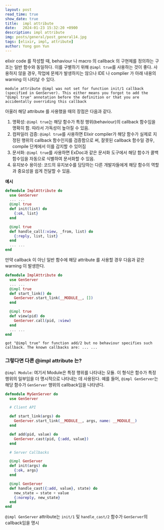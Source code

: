 ```yaml
---
layout: post
read_time: true
show_date: true
title:  impl attribute
date:   2024-01-23 15:32:20 +0900
description: impl attribute
img: posts/general/post_general14.jpg
tags: [elixir, impl, attribute]
author: Yong gon Yun
---
```


<p>elixir code 를 작성할 때, behaviour 나 macro 의 callback 의 구현체를 정의하는 구조는 일반 함수와 동일하다. 이를 구별하기 위해 <code>@impl true</code>를 사용하는 것이 좋다. 사용하지 않을 경우, 작업에 문제가 발생하지는 않으나 IDE 나 complier 가 아래 내용의 warning 이 나타날 수 있다.</p>

```
module attribute @impl was not set for function init/1 callback (specified in GenServer). This either means you forgot to add the "@impl true" annotation before the definition or that you are accidentally overriding this callback
```
<p>아울러 해당 attribute 를 사용했을 때의 장점은 다음과 같다.</p>

<ol>
  <li>명확성: <code>@impl true</code>는 해당 함수가 특정 행위(behaviour)의 callback 함수임을 명확히 함. 따라서 가독성이 높아질 수 있음.</li>
  <li>컴파일러 검증: <code>@impl true</code>를 사용하면 Elixir compiler가 해당 함수가 실제로 지정된 행위의 callback 함수인지를 검증함으로 써, 잘못된 callback 함수일 경우, compile 단계에서 이를 감지할 수 있어짐</li>
  <li>문서화: <code>@impl true</code>를 사용하면 ExDoc과 같은 문서화 도구에서 해당 함수가 콜백 함수임을 자동으로 식별하여 문서화할 수 있음.</li>
  <li>유지보수 용이성: 코드의 유지보수를 담당하는 다른 개발자들에게 해당 함수의 역할과 중요성을 쉽게 전달할 수 있음.</li> 
</ol>

<p><strong>예시</strong></p>

```elixir
defmodule ImplAttribute do
  use GenServer
  ... ...
  @impl true
  def init(list) do
    {:ok, list}
  end

  @impl true
  def handle_call(:view, _from, list) do
    {:reply, list, list}
  end
  ... ...
end
```
<p>만약 callback 이 아닌 일반 함수에 해당 attribute 를 사용할 경우 다음과 같은 warning 이 발생한다.</p>

```elixir
defmodule ImplAttribute do
  use GenServer
  ... ...
  @impl true
  def start_link() do
    GenServer.start_link(__MODULE__, [])
  end

  @impl true
  def view(pid) do
    GenServer.call(pid, :view)
  end
  ... ...
end
```

```
got "@impl true" for function add/2 but no behaviour specifies such callback. The known callbacks are: ... ...
```
<h3>그렇다면 다른 @impl attribute 는?</h3>

<p><code>@impl Module</code>: 여기서 Module은 특정 행위를 나타내는 모듈. 이 형식은 함수가 특정 행위의 일부임을 더 명시적으로 나타내는 데 사용된다. 예를 들어, <code>@impl GenServer</code>는 해당 함수가 <code>GenServer</code> 행위의 callback임을 나타낸다.</p>


```elixir
defmodule MyGenServer do
  use GenServer

  # Client API

  def start_link(args) do
    GenServer.start_link(__MODULE__, args, name: __MODULE__)
  end

  def add(pid, value) do
    GenServer.cast(pid, {:add, value})
  end

  # Server Callbacks

  @impl GenServer
  def init(args) do
    {:ok, args}
  end

  @impl GenServer
  def handle_cast({:add, value}, state) do
    new_state = state + value
    {:noreply, new_state}
  end
end
```

<p><code>@impl GenServer</code> attribute는 <code>init/1</code> 및 <code>handle_cast/2</code> 함수가 <code>GenServer</code>의 callback임을 명시</p>